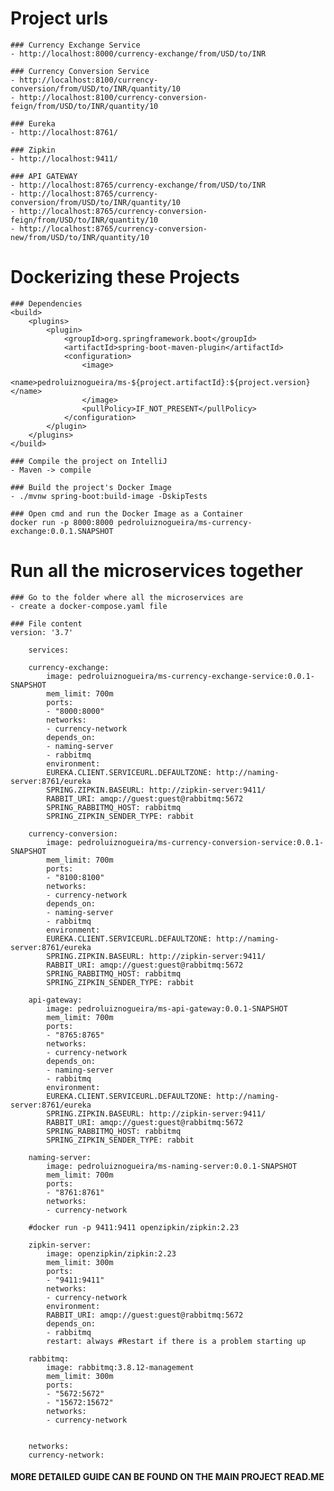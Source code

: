 # Project urls

    ### Currency Exchange Service
    - http://localhost:8000/currency-exchange/from/USD/to/INR

    ### Currency Conversion Service
    - http://localhost:8100/currency-conversion/from/USD/to/INR/quantity/10
    - http://localhost:8100/currency-conversion-feign/from/USD/to/INR/quantity/10

    ### Eureka
    - http://localhost:8761/

    ### Zipkin
    - http://localhost:9411/

    ### API GATEWAY
    - http://localhost:8765/currency-exchange/from/USD/to/INR
    - http://localhost:8765/currency-conversion/from/USD/to/INR/quantity/10
    - http://localhost:8765/currency-conversion-feign/from/USD/to/INR/quantity/10
    - http://localhost:8765/currency-conversion-new/from/USD/to/INR/quantity/10

# Dockerizing these Projects

    ### Dependencies
    <build>
		<plugins>
			<plugin>
				<groupId>org.springframework.boot</groupId>
				<artifactId>spring-boot-maven-plugin</artifactId>
				<configuration>
					<image>
						<name>pedroluiznogueira/ms-${project.artifactId}:${project.version}</name>
					</image>
					<pullPolicy>IF_NOT_PRESENT</pullPolicy>
				</configuration>
			</plugin>
		</plugins>
	</build>

    ### Compile the project on IntelliJ
    - Maven -> compile

    ### Build the project's Docker Image
    - ./mvnw spring-boot:build-image -DskipTests

    ### Open cmd and run the Docker Image as a Container
    docker run -p 8000:8000 pedroluiznogueira/ms-currency-exchange:0.0.1.SNAPSHOT  

# Run all the microservices together

    ### Go to the folder where all the microservices are
    - create a docker-compose.yaml file

    ### File content
    version: '3.7'

        services:

        currency-exchange:
            image: pedroluiznogueira/ms-currency-exchange-service:0.0.1-SNAPSHOT
            mem_limit: 700m
            ports:
            - "8000:8000"
            networks:
            - currency-network
            depends_on:
            - naming-server
            - rabbitmq
            environment:
            EUREKA.CLIENT.SERVICEURL.DEFAULTZONE: http://naming-server:8761/eureka
            SPRING.ZIPKIN.BASEURL: http://zipkin-server:9411/
            RABBIT_URI: amqp://guest:guest@rabbitmq:5672
            SPRING_RABBITMQ_HOST: rabbitmq
            SPRING_ZIPKIN_SENDER_TYPE: rabbit

        currency-conversion:
            image: pedroluiznogueira/ms-currency-conversion-service:0.0.1-SNAPSHOT
            mem_limit: 700m
            ports:
            - "8100:8100"
            networks:
            - currency-network
            depends_on:
            - naming-server
            - rabbitmq
            environment:
            EUREKA.CLIENT.SERVICEURL.DEFAULTZONE: http://naming-server:8761/eureka
            SPRING.ZIPKIN.BASEURL: http://zipkin-server:9411/
            RABBIT_URI: amqp://guest:guest@rabbitmq:5672
            SPRING_RABBITMQ_HOST: rabbitmq
            SPRING_ZIPKIN_SENDER_TYPE: rabbit

        api-gateway:
            image: pedroluiznogueira/ms-api-gateway:0.0.1-SNAPSHOT
            mem_limit: 700m
            ports:
            - "8765:8765"
            networks:
            - currency-network
            depends_on:
            - naming-server
            - rabbitmq
            environment:
            EUREKA.CLIENT.SERVICEURL.DEFAULTZONE: http://naming-server:8761/eureka
            SPRING.ZIPKIN.BASEURL: http://zipkin-server:9411/
            RABBIT_URI: amqp://guest:guest@rabbitmq:5672
            SPRING_RABBITMQ_HOST: rabbitmq
            SPRING_ZIPKIN_SENDER_TYPE: rabbit

        naming-server:
            image: pedroluiznogueira/ms-naming-server:0.0.1-SNAPSHOT
            mem_limit: 700m
            ports:
            - "8761:8761"
            networks:
            - currency-network

        #docker run -p 9411:9411 openzipkin/zipkin:2.23

        zipkin-server:
            image: openzipkin/zipkin:2.23
            mem_limit: 300m
            ports:
            - "9411:9411"
            networks:
            - currency-network
            environment:
            RABBIT_URI: amqp://guest:guest@rabbitmq:5672
            depends_on:
            - rabbitmq
            restart: always #Restart if there is a problem starting up

        rabbitmq:
            image: rabbitmq:3.8.12-management
            mem_limit: 300m
            ports:
            - "5672:5672"
            - "15672:15672"
            networks:
            - currency-network


        networks:
        currency-network:

#### MORE DETAILED GUIDE CAN BE FOUND ON THE MAIN PROJECT READ.ME